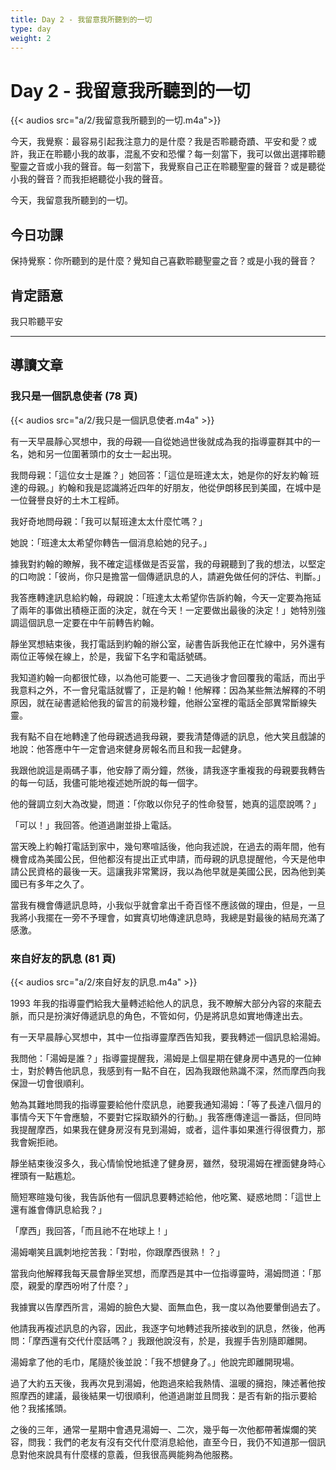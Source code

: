 ```yaml
---
title: Day 2 - 我留意我所聽到的一切
type: day
weight: 2
---
```


# Day 2 - 我留意我所聽到的一切

{{< audios src="a/2/我留意我所聽到的一切.m4a">}}

今天，我覺察：最容易引起我注意力的是什麼？我是否聆聽奇蹟、平安和愛？或許，我正在聆聽小我的故事，混亂不安和恐懼？每一刻當下，我可以做出選擇聆聽聖靈之音或小我的聲音。每一刻當下，我覺察自己正在聆聽聖靈的聲音？或是聽從小我的聲音？而我拒絕聽從小我的聲音。

今天，我留意我所聽到的一切。

## 今日功課

保持覺察：你所聽到的是什麼？覺知自己喜歡聆聽聖靈之音？或是小我的聲音？

## 肯定語意

我只聆聽平安

---

## 導讀文章

### 我只是一個訊息使者 (78 頁)

{{< audios src="a/2/我只是一個訊息使者.m4a" >}}

有一天早晨靜心冥想中，我的母親──自從她過世後就成為我的指導靈群其中的一名，她和另一位圍著頭巾的女士一起出現。

我問母親：「這位女士是誰？」她回答：「這位是班達太太，她是你的好友約翰˙班達的母親。」約翰和我是認識將近四年的好朋友，他從伊朗移民到美國，在城中是一位聲譽良好的土木工程師。

我好奇地問母親：「我可以幫班達太太什麼忙嗎？」

她說：「班達太太希望你轉告一個消息給她的兒子。」

據我對約翰的瞭解，我不確定這樣做是否妥當，我的母親聽到了我的想法，以堅定的口吻說：「彼尚，你只是擔當一個傳遞訊息的人，請避免做任何的評估、判斷。」

我答應轉達訊息給約翰，母親說：「班達太太希望你告訴約翰，今天一定要為拖延了兩年的事做出積極正面的決定，就在今天！一定要做出最後的決定！」她特別強調這個訊息一定要在中午前轉告約翰。

靜坐冥想結束後，我打電話到約翰的辦公室，祕書告訴我他正在忙線中，另外還有兩位正等候在線上，於是，我留下名字和電話號碼。

我知道約翰一向都很忙碌，以為他可能要一、二天過後才會回覆我的電話，而出乎我意料之外，不一會兒電話就響了，正是約翰！他解釋：因為某些無法解釋的不明原因，就在祕書遞給他我的留言的前幾秒鐘，他辦公室裡的電話全部異常斷線失靈。

我有點不自在地轉達了他母親透過我母親，要我清楚傳遞的訊息，他大笑且戲謔的地說：他答應中午一定會過來健身房報名而且和我一起健身。

我跟他說這是兩碼子事，他安靜了兩分鐘，然後，請我逐字重複我的母親要我轉告的每一句話，我儘可能地複述她所說的每一個字。

他的聲調立刻大為改變，問道：「你敢以你兒子的性命發誓，她真的這麼說嗎？」

「可以！」我回答。他道過謝並掛上電話。

當天晚上約翰打電話到家中，幾句寒喧話後，他向我述說，在過去的兩年間，他有機會成為美國公民，但他都沒有提出正式申請，而母親的訊息提醒他，今天是他申請公民資格的最後一天。這讓我非常驚訝，我以為他早就是美國公民，因為他到美國已有多年之久了。

當我有機會傳遞訊息時，小我似乎就會拿出千奇百怪不應該做的理由，但是，一旦我將小我擺在一旁不予理會，如實真切地傳達訊息時，我總是對最後的結局充滿了感激。

### 來自好友的訊息 (81 頁)

{{< audios src="a/2/來自好友的訊息.m4a" >}}

1993 年我的指導靈們給我大量轉述給他人的訊息，我不瞭解大部分內容的來龍去脈，而只是扮演好傳遞訊息的角色，不管如何，仍是將訊息如實地傳達出去。

有一天早晨靜心冥想中，其中一位指導靈摩西告知我，要我轉述一個訊息給湯姆。

我問他：「湯姆是誰？」指導靈提醒我，湯姆是上個星期在健身房中遇見的一位紳士，對於轉告他訊息，我感到有一點不自在，因為我跟他熟識不深，然而摩西向我保證一切會很順利。

勉為其難地問我的指導靈要給他什麼訊息，祂要我通知湯姆：「等了長達八個月的事情今天下午會應驗，不要對它採取額外的行動。」我答應傳達這一番話，但同時我提醒摩西，如果我在健身房沒有見到湯姆，或者，這件事如果進行得很費力，那我會婉拒祂。

靜坐結束後沒多久，我心情愉悅地抵達了健身房，雖然，發現湯姆在裡面健身時心裡頭有一點尷尬。

簡短寒暄幾句後，我告訴他有一個訊息要轉述給他，他吃驚、疑惑地問：「這世上還有誰會傳訊息給我？」

「摩西」我回答，「而且祂不在地球上！」

湯姆嘲笑且諷刺地挖苦我：「對啦，你跟摩西很熟！？」

當我向他解釋我每天晨會靜坐冥想，而摩西是其中一位指導靈時，湯姆問道：「那麼，親愛的摩西吩咐了什麼？」

我據實以告摩西所言，湯姆的臉色大變、面無血色，我一度以為他要暈倒過去了。

他請我再複述訊息的內容，因此，我逐字句地轉述我所接收到的訊息，然後，他再問：「摩西還有交代什麼話嗎？」我跟他說沒有，於是，我握手告別隨即離開。

湯姆拿了他的毛巾，尾隨於後並說：「我不想健身了。」他說完即離開現場。

過了大約五天後，我再次見到湯姆，他跑過來給我熱情、溫暖的擁抱，陳述著他按照摩西的建議，最後結果一切很順利，他道過謝並且問我：是否有新的指示要給他？我搖搖頭。

之後的三年，通常一星期中會遇見湯姆一、二次，幾乎每一次他都帶著燦爛的笑容，問我：我們的老友有沒有交代什麼消息給他，直至今日，我仍不知道那一個訊息對他來說具有什麼樣的意義，但我很高興能夠為他服務。
